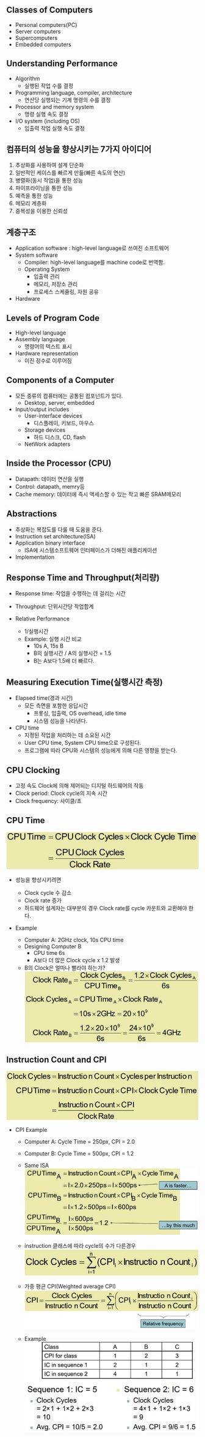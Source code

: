 ## Classes of Computers

- Personal computers(PC)
- Server computers
- Supercomputers
- Embedded computers

## Understanding Performance

- Algorithm
  - 실행된 작업 수를 결정
- Programming language, compiler, architecture
  - 연산당 실행되는 기계 명령의 수를 결정
- Processor and memory system
  - 명령 실행 속도 결정
- I/O system (including OS)
  - 입출력 작업 실행 속도 결정

## 컴퓨터의 성능을 향상시키는 7가지 아이디어

1. 추상화를 사용하여 설계 단순화
2. 일반적인 케이스를 빠르게 만듦(빠른 속도의 연산)
3. 병렬화(동시 작업)을 통한 성능
4. 파이프라이닝을 통한 성능
5. 예측을 통한 성능
6. 메모리 계층화
7. 중복성을 이용한 신뢰성

## 계층구조

- Application software : high-level language로 쓰여진 소프트웨어
- System software
  - Compiler: high-level language를 machine code로 번역함.
  - Operating System
    - 입출력 관리
    - 메모리, 저장소 관리
    - 프로세스 스케쥴링, 자원 공유
- Hardware

## Levels of Program Code

- High-level language
- Assembly language
  - 명령어의 텍스트 표시
- Hardware representation
  - 이진 정수로 이루어짐

## Components of a Computer

- 모든 종류의 컴퓨터에는 공통된 컴포넌트가 있다.
  - Desktop, server, embedded
- Input/output includes
  - User-interface devices
    - 디스플레이, 키보드, 마우스
  - Storage devices
    - 하드 디스크, CD, flash
  - NetWork adapters

## Inside the Processor (CPU)

- Datapath: 데이터 연산을 실행
- Control: datapath, memry등
- Cache memory: 데이터에 즉시 액세스할 수 있는 작고 빠른 SRAM메모리

## Abstractions

- 추상화는 복잡도를 다룰 때 도움을 준다.
- Instruction set architecture(ISA)
- Application binary interface
  - ISA에 시스템소프트웨어 인터페이스가 더해진 애플리케이션
- Implementation

## Response Time and Throughput(처리량)

- Response time: 작업을 수행하는 데 걸리는 시간
- Throughput: 단위시간당 작업합계

- Relative Performance
  - 1/실행시간
  - Example: 실행 시간 비교
    - 10s A, 15s B
    - B의 실행시간 / A의 실행시간 = 1.5
    - B는 A보다 1.5배 더 빠르다.

## Measuring Execution Time(실행시간 측정)

- Elapsed time(경과 시간)
  - 모든 측면을 포함한 응답시간
    - 프롯싱, 입출력, OS overhead, idle time
    - 시스템 성능을 나타낸다.
- CPU time
  - 지정된 작업을 처리하는 데 소요된 시간
  - User CPU time, System CPU time으로 구성된다.
  - 프로그램에 따라 CPU와 시스템의 성능에게 의해 다른 영향을 받는다.

## CPU Clocking

- 고정 속도 Clock에 의해 제어되는 디지털 하드웨어의 작동
- Clock period: Clock cycle의 지속 시간
- Clock frequency: 사이클/초

## CPU Time

![](./img/Cputime.JPG)

- 성능을 향상시키려면

  - Clock cycle 수 감소
  - Clock rate 증가
  - 하드웨어 설계자는 대부분의 경우 Clock rate를 cycle 카운트와 교환해야 한다.

- Example
  - Computer A: 2GHz clock, 10s CPU time
  - Designing Computer B
    - CPU time 6s
    - A보다 더 많은 Clock cycle x 1.2 발생
  - B의 Clock은 얼마나 빨라야 하는가?
    ![](./img/clock.JPG)

## Instruction Count and CPI

![](./img/123.JPG)

- CPI Example

  - Computer A: Cycle Time = 250px, CPI = 2.0
  - Computer B: Cycle Time = 500px, CPI = 1.2
  - Same ISA
    ![](./img/cpi.JPG)

  - instruction 클래스에 따라 cycle의 수가 다른경우
    ![](./img/124.JPG)
  - 가중 평균 CPI(Weighted average CPI)
    ![](./img/125.JPG)

  - Example
    ![](./img/ex.JPG)
